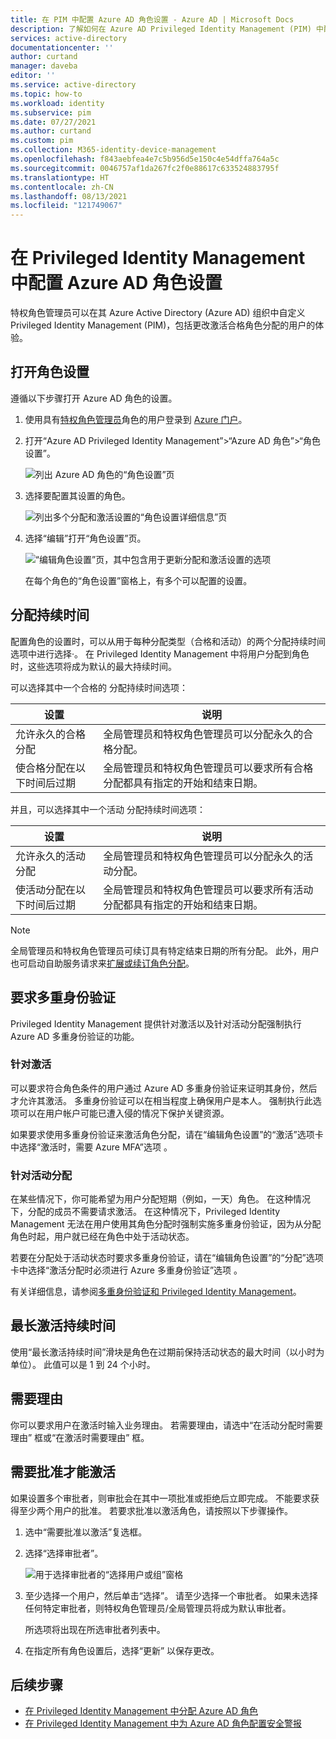 ```yaml
---
title: 在 PIM 中配置 Azure AD 角色设置 - Azure AD | Microsoft Docs
description: 了解如何在 Azure AD Privileged Identity Management (PIM) 中配置 Azure AD 角色设置。
services: active-directory
documentationcenter: ''
author: curtand
manager: daveba
editor: ''
ms.service: active-directory
ms.topic: how-to
ms.workload: identity
ms.subservice: pim
ms.date: 07/27/2021
ms.author: curtand
ms.custom: pim
ms.collection: M365-identity-device-management
ms.openlocfilehash: f843aebfea4e7c5b956d5e150c4e54dffa764a5c
ms.sourcegitcommit: 0046757af1da267fc2f0e88617c633524883795f
ms.translationtype: HT
ms.contentlocale: zh-CN
ms.lasthandoff: 08/13/2021
ms.locfileid: "121749067"
---
```

# <a name="configure-azure-ad-role-settings-in-privileged-identity-management"></a>在 Privileged Identity Management 中配置 Azure AD 角色设置

特权角色管理员可以在其 Azure Active Directory (Azure AD) 组织中自定义 Privileged Identity Management (PIM)，包括更改激活合格角色分配的用户的体验。

## <a name="open-role-settings"></a>打开角色设置

遵循以下步骤打开 Azure AD 角色的设置。

1. 使用具有[特权角色管理员](../roles/permissions-reference.md#privileged-role-administrator)角色的用户登录到 [Azure 门户](https://portal.azure.com/)。

1. 打开“Azure AD Privileged Identity Management”&gt;“Azure AD 角色”&gt;“角色设置”。

    ![列出 Azure AD 角色的“角色设置”页](./media/pim-how-to-change-default-settings/role-settings.png)

1. 选择要配置其设置的角色。

    ![列出多个分配和激活设置的“角色设置详细信息”页](./media/pim-how-to-change-default-settings/role-settings-page.png)

1. 选择“编辑”打开“角色设置”页。

    ![“编辑角色设置”页，其中包含用于更新分配和激活设置的选项](./media/pim-how-to-change-default-settings/role-settings-edit.png)

    在每个角色的“角色设置”窗格上，有多个可以配置的设置。

## <a name="assignment-duration"></a>分配持续时间

配置角色的设置时，可以从用于每种分配类型（合格和活动）的两个分配持续时间选项中进行选择·。 在 Privileged Identity Management 中将用户分配到角色时，这些选项将成为默认的最大持续时间。

可以选择其中一个合格的  分配持续时间选项：

| 设置 | 说明 |
| --- | --- |
| 允许永久的合格分配 | 全局管理员和特权角色管理员可以分配永久的合格分配。 |
| 使合格分配在以下时间后过期 | 全局管理员和特权角色管理员可以要求所有合格分配都具有指定的开始和结束日期。 |

并且，可以选择其中一个活动  分配持续时间选项：

| 设置 | 说明 |
| --- | --- |
| 允许永久的活动分配 | 全局管理员和特权角色管理员可以分配永久的活动分配。 |
| 使活动分配在以下时间后过期 | 全局管理员和特权角色管理员可以要求所有活动分配都具有指定的开始和结束日期。 |

> [!NOTE]
> 全局管理员和特权角色管理员可续订具有特定结束日期的所有分配。 此外，用户也可启动自助服务请求来[扩展或续订角色分配](pim-resource-roles-renew-extend.md)。

## <a name="require-multifactor-authentication"></a>要求多重身份验证

Privileged Identity Management 提供针对激活以及针对活动分配强制执行 Azure AD 多重身份验证的功能。

### <a name="on-activation"></a>针对激活

可以要求符合角色条件的用户通过 Azure AD 多重身份验证来证明其身份，然后才允许其激活。 多重身份验证可以在相当程度上确保用户是本人。 强制执行此选项可以在用户帐户可能已遭入侵的情况下保护关键资源。

如果要求使用多重身份验证来激活角色分配，请在“编辑角色设置”的“激活”选项卡中选择“激活时，需要 Azure MFA”选项 。

### <a name="on-active-assignment"></a>针对活动分配

在某些情况下，你可能希望为用户分配短期（例如，一天）角色。 在这种情况下，分配的成员不需要请求激活。 在这种情况下，Privileged Identity Management 无法在用户使用其角色分配时强制实施多重身份验证，因为从分配角色时起，用户就已经在角色中处于活动状态。

若要在分配处于活动状态时要求多重身份验证，请在“编辑角色设置”的“分配”选项卡中选择“激活分配时必须进行 Azure 多重身份验证”选项 。

有关详细信息，请参阅[多重身份验证和 Privileged Identity Management](pim-how-to-require-mfa.md)。

## <a name="activation-maximum-duration"></a>最长激活持续时间

使用“最长激活持续时间”滑块是角色在过期前保持活动状态的最大时间（以小时为单位）。 此值可以是 1 到 24 个小时。

## <a name="require-justification"></a>需要理由

你可以要求用户在激活时输入业务理由。 若需要理由，请选中“在活动分配时需要理由”  框或“在激活时需要理由”  框。

## <a name="require-approval-to-activate"></a>需要批准才能激活

如果设置多个审批者，则审批会在其中一项批准或拒绝后立即完成。 不能要求获得至少两个用户的批准。 若要求批准以激活角色，请按照以下步骤操作。

1. 选中“需要批准以激活”复选框。

1. 选择“选择审批者”。

    ![用于选择审批者的“选择用户或组”窗格](./media/pim-resource-roles-configure-role-settings/resources-role-settings-select-approvers.png)

1. 至少选择一个用户，然后单击“选择”。 请至少选择一个审批者。 如果未选择任何特定审批者，则特权角色管理员/全局管理员将成为默认审批者。

    所选项将出现在所选审批者列表中。

1. 在指定所有角色设置后，选择“更新”  以保存更改。

## <a name="next-steps"></a>后续步骤

- [在 Privileged Identity Management 中分配 Azure AD 角色](pim-how-to-add-role-to-user.md)
- [在 Privileged Identity Management 中为 Azure AD 角色配置安全警报](pim-how-to-configure-security-alerts.md)
